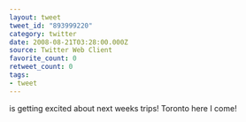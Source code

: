 ```yaml
---
layout: tweet
tweet_id: "893999220"
category: twitter
date: 2008-08-21T03:28:00.000Z
source: Twitter Web Client
favorite_count: 0
retweet_count: 0
tags:
- tweet
---
```


is getting excited about next weeks trips!  Toronto here I come!
